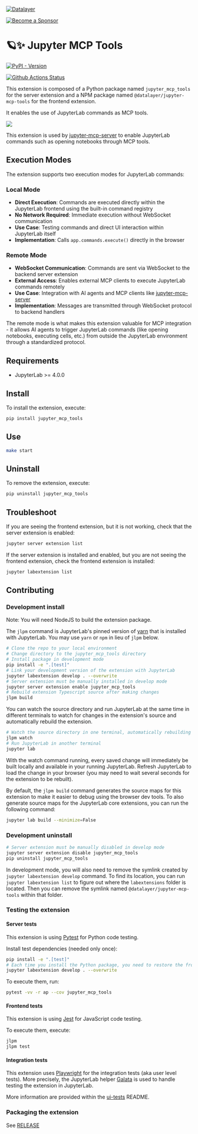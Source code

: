<!--
  ~ Copyright (c) 2023-2024 Datalayer, Inc.
  ~
  ~ BSD 3-Clause License
-->

[![Datalayer](https://assets.datalayer.tech/datalayer-25.svg)](https://datalayer.io)

[![Become a Sponsor](https://img.shields.io/static/v1?label=Become%20a%20Sponsor&message=%E2%9D%A4&logo=GitHub&style=flat&color=1ABC9C)](https://github.com/sponsors/datalayer)

# 🪐✨ Jupyter MCP Tools

[![PyPI - Version](https://img.shields.io/pypi/v/jupyter-mcp-tools)](https://pypi.org/project/jupyter-mcp-tools)

[![Github Actions Status](https://github.com/datalayer/jupyter-mcp-tools/workflows/Build/badge.svg)](https://github.com/datalayer/jupyter-mcp-tools/actions/workflows/build.yml)

This extension is composed of a Python package named `jupyter_mcp_tools`
for the server extension and a NPM package named `@datalayer/jupyter-mcp-tools`
for the frontend extension.

It enables the use of JupyterLab commands as MCP tools.

![](https://assets.datalayer.tech/jupyter-mcp-tools.gif)

This extension is used by [jupyter-mcp-server](https://github.com/datalayer/jupyter-mcp-server) to enable JupyterLab commands such as opening notebooks through  MCP tools.

## Execution Modes

The extension supports two execution modes for JupyterLab commands:

### Local Mode
- **Direct Execution**: Commands are executed directly within the JupyterLab frontend using the built-in command registry
- **No Network Required**: Immediate execution without WebSocket communication
- **Use Case**: Testing commands and direct UI interaction within JupyterLab itself
- **Implementation**: Calls `app.commands.execute()` directly in the browser

### Remote Mode  
- **WebSocket Communication**: Commands are sent via WebSocket to the backend server extension
- **External Access**: Enables external MCP clients to execute JupyterLab commands remotely
- **Use Case**: Integration with AI agents and MCP clients like [jupyter-mcp-server](https://github.com/datalayer/jupyter-mcp-server)
- **Implementation**: Messages are transmitted through WebSocket protocol to backend handlers

The remote mode is what makes this extension valuable for MCP integration - it allows AI agents to trigger JupyterLab commands (like opening notebooks, executing cells, etc.) from outside the JupyterLab environment through a standardized protocol.

## Requirements

- JupyterLab >= 4.0.0

## Install

To install the extension, execute:

```bash
pip install jupyter_mcp_tools
```

## Use

```bash
make start
```

## Uninstall

To remove the extension, execute:

```bash
pip uninstall jupyter_mcp_tools
```

## Troubleshoot

If you are seeing the frontend extension, but it is not working, check
that the server extension is enabled:

```bash
jupyter server extension list
```

If the server extension is installed and enabled, but you are not seeing
the frontend extension, check the frontend extension is installed:

```bash
jupyter labextension list
```

## Contributing

### Development install

Note: You will need NodeJS to build the extension package.

The `jlpm` command is JupyterLab's pinned version of
[yarn](https://yarnpkg.com/) that is installed with JupyterLab. You may use
`yarn` or `npm` in lieu of `jlpm` below.

```bash
# Clone the repo to your local environment
# Change directory to the jupyter_mcp_tools directory
# Install package in development mode
pip install -e ".[test]"
# Link your development version of the extension with JupyterLab
jupyter labextension develop . --overwrite
# Server extension must be manually installed in develop mode
jupyter server extension enable jupyter_mcp_tools
# Rebuild extension Typescript source after making changes
jlpm build
```

You can watch the source directory and run JupyterLab at the same time in different terminals to watch for changes in the extension's source and automatically rebuild the extension.

```bash
# Watch the source directory in one terminal, automatically rebuilding when needed
jlpm watch
# Run JupyterLab in another terminal
jupyter lab
```

With the watch command running, every saved change will immediately be built locally and available in your running JupyterLab. Refresh JupyterLab to load the change in your browser (you may need to wait several seconds for the extension to be rebuilt).

By default, the `jlpm build` command generates the source maps for this extension to make it easier to debug using the browser dev tools. To also generate source maps for the JupyterLab core extensions, you can run the following command:

```bash
jupyter lab build --minimize=False
```

### Development uninstall

```bash
# Server extension must be manually disabled in develop mode
jupyter server extension disable jupyter_mcp_tools
pip uninstall jupyter_mcp_tools
```

In development mode, you will also need to remove the symlink created by `jupyter labextension develop`
command. To find its location, you can run `jupyter labextension list` to figure out where the `labextensions`
folder is located. Then you can remove the symlink named `@datalayer/jupyter-mcp-tools` within that folder.

### Testing the extension

#### Server tests

This extension is using [Pytest](https://docs.pytest.org/) for Python code testing.

Install test dependencies (needed only once):

```sh
pip install -e ".[test]"
# Each time you install the Python package, you need to restore the front-end extension link
jupyter labextension develop . --overwrite
```

To execute them, run:

```sh
pytest -vv -r ap --cov jupyter_mcp_tools
```

#### Frontend tests

This extension is using [Jest](https://jestjs.io/) for JavaScript code testing.

To execute them, execute:

```sh
jlpm
jlpm test
```

#### Integration tests

This extension uses [Playwright](https://playwright.dev/docs/intro) for the integration tests (aka user level tests).
More precisely, the JupyterLab helper [Galata](https://github.com/jupyterlab/jupyterlab/tree/master/galata) is used to handle testing the extension in JupyterLab.

More information are provided within the [ui-tests](./ui-tests/README.md) README.

### Packaging the extension

See [RELEASE](RELEASE.md)
